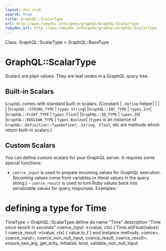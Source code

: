 ```yaml
---
layout: doc_stub
search: true
title: GraphQL::ScalarType
url: http://www.rubydoc.info/gems/graphql/GraphQL/ScalarType
rubydoc_url: http://www.rubydoc.info/gems/graphql/GraphQL/ScalarType
---
```


Class: GraphQL::ScalarType < GraphQL::BaseType
# GraphQL::ScalarType 
Scalars are plain values. They are leaf nodes in a GraphQL query
tree. 
## Built-in Scalars 
`GraphQL` comes with standard built-in scalars: 
|Constant | `.define` helper| | | |
|`GraphQL::STRING_TYPE` | `types.String`| |`GraphQL::INT_TYPE` |
`types.Int`| |`GraphQL::FLOAT_TYPE` | `types.Float`|
|`GraphQL::ID_TYPE` | `types.ID`| |`GraphQL::BOOLEAN_TYPE` |
`types.Boolean`| 
(`types` is an instance of `GraphQL::Definition::TypeDefiner`;
`.String`, `.Float`, etc are methods which return built-in scalars.)
## Custom Scalars 
You can define custom scalars for your GraphQL server. It requires
some special functions: 
- `coerce_input` is used to prepare incoming values for GraphQL
execution. (Incoming values come from variables or literal values in
the query string.) - `coerce_result` is used to turn Ruby values
_back_ into serializable values for query responses. 
Examples:
# defining a type for Time
TimeType = GraphQL::ScalarType.define do
name "Time"
description "Time since epoch in seconds"
coerce_input ->(value, ctx) { Time.at(Float(value)) }
coerce_result ->(value, ctx) { value.to_f }
end
Instance methods:
coerce=, coerce_input=, coerce_non_null_input, coerce_result,
coerce_result=, ensure_two_arg, get_arity, initialize, kind,
validate_non_null_input

